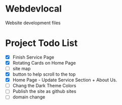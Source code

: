 # Webdevlocal
Website development files

# Project Todo List

- [X] Finish Service Page
- [X] Rotating Cards on Home Page
- [ ] site map
- [X] button to help scroll to the top
- [X] Home Page - Update Service Section + About Us.
- [ ] Chang the Dark Theme Colors
- [ ] Publish the site as github sites
- [ ] domain change
